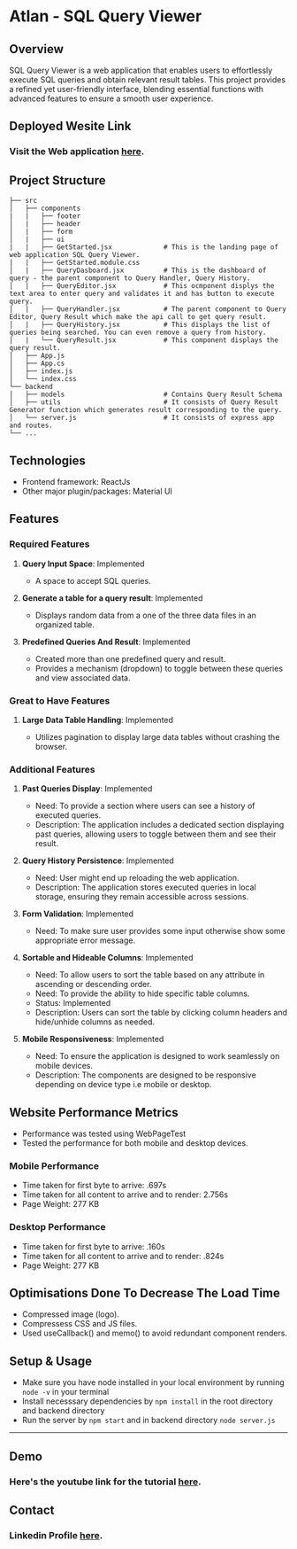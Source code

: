 # Atlan - SQL Query Viewer

## Overview
SQL Query Viewer is a web application that enables users to effortlessly execute SQL queries and obtain relevant result tables. This project provides a refined yet user-friendly interface, blending essential functions with advanced features to ensure a smooth user experience.

## Deployed Wesite Link

### Visit the Web application [here](https://symphonious-marzipan-61af8a.netlify.app/).

## Project Structure
   
    ├── src                             
    │   ├── components                  
    |   |   ├── footer                          
    │   |   ├── header           
    │   |   ├── form           
    │   |   ├── ui           
    |   |   ├── GetStarted.jsx             # This is the landing page of web application SQL Query Viewer.   
    |   |   ├── GetStarted.module.css               
    │   |   ├── QueryDasboard.jsx          # This is the dashboard of query - the parent component to Query Handler, Query History.
    │   |   ├── QueryEditor.jsx            # This ocmponent displys the text area to enter query and validates it and has button to execute query.
    │   |   ├── QueryHandler.jsx           # The parent component to Query Editor, Query Result which make the api call to get query result.
    │   |   ├── QueryHistory.jsx           # This displays the list of queries being searched. You can even remove a query from history.  
    │   |   └── QueryResult.jsx            # This component displays the query result.  
    │   ├── App.js             
    │   ├── App.cs            
    │   ├── index.js           
    │   └── index.css                
    └── backend
    │   ├── models                         # Contains Query Result Schema
    │   ├── utils                          # It consists of Query Result Generator function which generates result corresponding to the query.
    │   └── server.js                      # It consists of express app and routes.
    └── ...
## Technologies

* Frontend framework: ReactJs
* Other major plugin/packages: Material UI


## Features

### Required Features

1. **Query Input Space**: Implemented
   - A space to accept SQL queries.

2. **Generate a table for a query result**: Implemented
   - Displays random data from a one of the three data files in an organized table.

3. **Predefined Queries And Result**: Implemented
   - Created more than one predefined query and result.
   - Provides a mechanism (dropdown) to toggle between these queries and view associated data.

### Great to Have Features

1. **Large Data Table Handling**: Implemented
   
   - Utilizes pagination to display large data tables without crashing the browser.

### Additional Features

1. **Past Queries Display**: Implemented 
   - Need: To provide a section where users can see a history of executed queries.
   - Description: The application includes a dedicated section displaying past queries, allowing users to toggle between them and see their result.

2. **Query History Persistence**: Implemented 
   - Need: User might end up reloading the web application.
   - Description: The application stores executed queries in local storage, ensuring they remain accessible across sessions.
  
3. **Form Validation**: Implemented 
   - Need: To make sure user provides some input otherwise show some appropriate error message.
  
4. **Sortable and Hideable Columns**: Implemented 
   - Need: To allow users to sort the table based on any attribute in ascending or descending order.
   - Need: To provide the ability to hide specific table columns.
   - Status: Implemented
   - Description: Users can sort the table by clicking column headers and hide/unhide columns as needed.

5. **Mobile Responsiveness**: Implemented
   - Need: To ensure the application is designed to work seamlessly on mobile devices.
   - Description: The components are designed to be responsive depending on device type i.e mobile or desktop.

## Website Performance Metrics

* Performance was tested using WebPageTest
* Tested the performance for both mobile and desktop devices.

### Mobile Performance

* Time taken for first byte to arrive: .697s
* Time taken for all content to arrive and to render: 2.756s
* Page Weight: 277 KB

### Desktop Performance

* Time taken for first byte to arrive: .160s
* Time taken for all content to arrive and to render: .824s
* Page Weight: 277 KB

## Optimisations Done To Decrease The Load Time

* Compressed image (logo).
* Compressess CSS and JS files.
* Used useCallback() and memo() to avoid redundant component renders.

## Setup & Usage

- Make sure you have node installed in your local environment by running `node -v` in your terminal
- Install necesssary dependencies by `npm install` in the root directory and backend directory 
- Run the server by `npm start` and in backend directory `node server.js`
---

## Demo

### Here's the youtube link for the tutorial [here](#).

## Contact
### Linkedin Profile [here](https://www.linkedin.com/in/kajalkaushal/).
